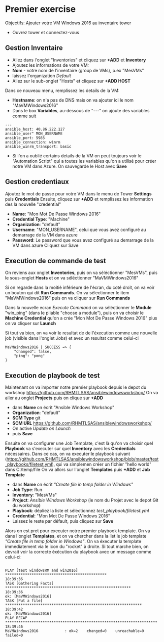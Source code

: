 # Premier exercise
Objectifs: Ajouter votre VM Windows 2016 au inventaire tower

- Ouvrez tower et connectez-vous
## Gestion Inventaire
- Allez dans l'onglet "Inventories" et cliquez sur **+ADD** et **Inventory**
- Ajoutez les informations de votre VM:
- **Nom** - votre nom de l'inventaire (group de VMs), p.ex "MesVMs" 
- laissez l'organization *Default*
- Allez sur le sub-onglet "Hosts" et cliquez sur **+ADD HOST**

Dans ce nouveau menu, remplissez les details de la VM: 
- **Hostname**: on n'a pas de DNS mais on va ajouter ici le nom "MaVMWindows2016"
- Dans le box **Variables**, au-dessous de "---" on ajoute des variables comme suit 
```
---
ansible_host: 40.86.222.127
ansible_user" MON_USERNAME
ansible_port: 5985
ansible_connection: winrm
ansible_winrm_transport: basic
```
- Si l'on a oublié certains details de la VM on peut toujours voir le "Automation Script" qui a toutes les variables qu'on a utilisé pour créer notre VM dans Azure.
On sauvegarde le Host avec **Save**

## Gestion credentiaux
Ajoutez le mot de passe pour votre VM dans le menu de Tower **Settings** puis **Credentials**
Ensuite, cliquez sur **+ADD** et remplissez les information des la nouvelle "credential"
- **Name**: "Mon Mot De Passe Windows 2016"
- **Credential Type**: "Machine"
- **Organization**: "default"
- **Username**: "MON_USERNAME", celui que vous avez configuré au demarrage de la VM dans azure
- **Password**: Le password que vous avez configuré au demarrage de la VM dans azure
Cliquez sur Save	

## Execution de commande de test
On reviens aux onglet **Inventories**, puis on va séléctionner "MesVMs", puis le sous-onglet **Hosts** et on va séléctionner "MaVMWindows2016"

Si on regarde dans la moitié inférieure de l'écran, du coté droit, on va voir un bouton qui dit **Run Commands**. On va sélectionner le item "MaVMWindows2016" puis on va cliquer sur **Run Commands**

Dans la nouvelle ecran *Execute Command* on va séléctionner le **Module** "win_ping" (dans le pliable "choose a module"), puis on va choisir le **Machine Credential** qu'on a crée "Mon Mot De Passe Windows 2016" pius on va cliquer sur **Launch**

Si tout va bien, on va voir le resultat de de l'éxecution comme une nouvelle job (visible dans l'onglet *Jobs*) et avec un resultat comme celui-ci
```
MaVMWindows2016 | SUCCESS => {
    "changed": false, 
    "ping": "pong"
}
```


## Execution de playbook de test
Maintenant on va importer notre premier playbook depuis le depot du workshop https://github.com/RHMTLSAS/ansiblewindowsworkshop/
On va aller au onglet **Projects** puis on clique sur **+ADD**
- dans **Name** on écrit "Ansible Windows Workshop"
- **Organization**: "default"
- **SCM Type** git
- **SCM URL** https://github.com/RHMTLSAS/ansiblewindowsworkshop/
- On active *Update on Launch*
- puis **Save**

Ensuite on va configurer une Job Template, c'est là qu'on va choisir quel **Playbook** va s'executer sur quel **Inventory** avec les **Credentials** nécessaires. 
Dans ce cas, on va executer le playbook suivant (https://github.com/RHMTLSAS/ansiblewindowsworkshop/blob/master/test_playbooks/filetest.yml), qui va simplemen créer un fichier "hello world" dans C:/temp/file
On va allors sur l'onglet **Templates** puis **+ADD** et **Job Template**
- dans **Name** on écrit *"Create file in temp folder in Windows"*
- **Job Type**: Run
- **Inventory**: "MesVMs"
- **Project**: *Ansible Windows Workshop* (le nom du Projet avec le depot Git du workshop)
- **Playbook**: dépliez la liste et sélectionnez *test_playbook/filetest.yml*
- **Credential**: "Mon Mot De Passe Windows 2016"
- Laissez le reste par défault, puis cliquez sur **Save**

Alors on est pret pour executer notre premier playbook template. On va dans l'onglet **Templates**, et on va chercher dans la list le job template *"Create file in temp folder in Windows"*.
On va éxecuter la template immediatement via le icon du "rocket" à droite.
Si tout marche bien, on devrait voir la correcte éxécution du playbook avec un message comme celui-ci:
```

PLAY [test windowsRM and win2016] **********************************************
18:39:36
TASK [Gathering Facts] *********************************************************
18:39:36
ok: [MaVMWindows2016]
TASK [Put a file] **************************************************************
18:39:42
ok: [MaVMWindows2016]
PLAY RECAP *********************************************************************
18:39:46
MaVMWindows2016            : ok=2    changed=0    unreachable=0    failed=0   

```
